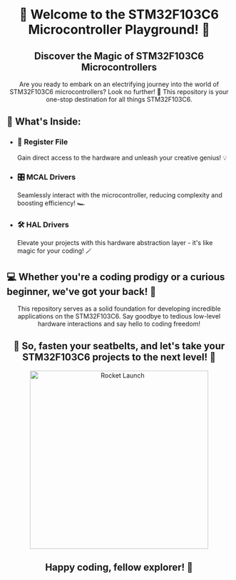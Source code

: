 <h1 align="center">🚀 Welcome to the STM32F103C6 Microcontroller Playground! 🚀</h1>
</p>

<h2 align="center">Discover the Magic of STM32F103C6 Microcontrollers</h2>

<p align="center">
    Are you ready to embark on an electrifying journey into the world of STM32F103C6 microcontrollers? Look no further! 🌟 This repository is your one-stop destination for all things STM32F103C6.
</p>

<h2>🧰 What's Inside:</h2>

<ul>
    <li>
        <h3>📝 Register File</h3>
        <p>Gain direct access to the hardware and unleash your creative genius! 💡</p>
    </li>
    <li>
        <h3>🎛️ MCAL Drivers</h3>
        <p>Seamlessly interact with the microcontroller, reducing complexity and boosting efficiency! 🏎️</p>
    </li>
    <li>
        <h3>🛠️ HAL Drivers</h3>
        <p>Elevate your projects with this hardware abstraction layer - it's like magic for your coding! 🪄</p>
    </li>
</ul>

<h2>💻 Whether you're a coding prodigy or a curious beginner, we've got your back! 💪</h2>

<p align="center">
    This repository serves as a solid foundation for developing incredible applications on the STM32F103C6. Say goodbye to tedious low-level hardware interactions and say hello to coding freedom!
</p>

<h2 align="center">🚀 So, fasten your seatbelts, and let's take your STM32F103C6 projects to the next level! 🚀</h2>

<p align="center">
    <img src="path/to/your/awesome-gif.gif" alt="Rocket Launch" width="400">
</p>

<h2 align="center">Happy coding, fellow explorer! 🎉</h2>

